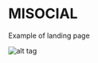 # MISOCIAL
Example of landing page

![alt tag](http://drive.google.com/file/d/1w38pd_acgf3U7jQ1ROhSTRKsO4NSxgCO/view?usp=sharing )


